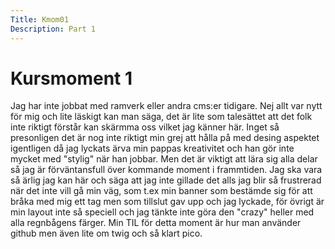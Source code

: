 ```yaml
---
Title: Kmom01
Description: Part 1
---
```


Kursmoment 1
==================

Jag har inte jobbat med ramverk eller andra cms:er tidigare. Nej allt var nytt för mig och lite läskigt kan man säga, det är lite som talesättet 
att det folk inte riktigt förstår kan skärmma oss vilket jag känner här. Inget så presonligen det är nog inte riktigt min grej att hålla på
med desing aspektet igentligen då jag lyckats ärva min pappas kreativitet och han gör inte mycket med "stylig" när han jobbar. Men det är 
viktigt att lära sig alla delar så jag är förväntansfull över kommande moment i frammtiden. Jag ska vara så ärlig jag kan här och säga att jag 
inte gillade det alls jag blir så frustrerad när det inte vill gå min väg, som t.ex min banner som bestämde sig för att bråka med mig ett tag
men som tillslut gav upp och jag lyckade, för övrigt är min layout inte så speciell och jag tänkte inte göra den "crazy" heller med alla regnbågens
färger. Min TIL för detta moment är hur man använder github men även lite om twig och så klart pico.
